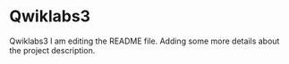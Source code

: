 # Qwiklabs3
Qwiklabs3
I am editing the README file. Adding some more details about the project description.
